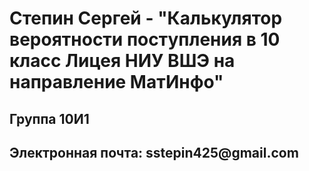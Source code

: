 <h1>Степин Сергей - "Калькулятор вероятности поступления в 10 класс Лицея НИУ ВШЭ на направление МатИнфо"</h1>
<h2>Группа 10И1</h2>
<h2>Электронная почта: sstepin425@gmail.com</h2>
